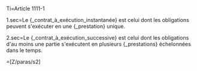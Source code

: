 Ti=Article 1111-1

1.sec=Le {_contrat_à_exécution_instantanée} est celui dont les obligations peuvent s'exécuter en une {_prestation} unique.

2.sec=Le {_contrat_à_exécution_successive} est celui dont les obligations d'au moins une partie s'exécutent en plusieurs {_prestations} échelonnées dans le temps.

=[Z/paras/s2]